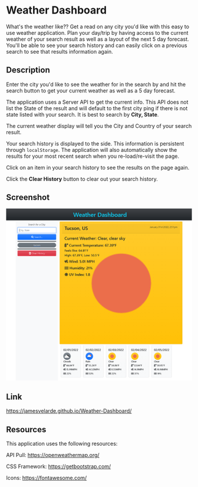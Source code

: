 # Weather Dashboard
What's the weather like?? Get a read on any city you'd like with this easy to use weather application. Plan your day/trip by having access to the current weather of your search result as well as a layout of the next 5 day forecast. You'll be able to see your search history and can easily click on a previous search to see that results information again.

## Description
Enter the city you'd like to see the weather for in the search by and hit the search button to get your current weather as well as a 5 day forecast.


The application uses a Server API to get the current info. This API does not list the State of the result and will default to the first city ping if there is not state listed with your search. It is best to search by **City, State**. 


The current weather display will tell you the City and Country of your search result. 


Your search history is displayed to the side. This information is persistent through `localStorage`. The application will also automatically show the results for your most recent search when you re-load/re-visit the page.


Click on an item in your search history to see the results on the page again.


Click the **Clear History** button to clear out your search history. 


## Screenshot
![Landing Page Screenshot](./assets/images/Screenshot.PNG)


## Link
https://jamesvelarde.github.io/Weather-Dashboard/


## Resources
This application uses the following resources:


API Pull: https://openweathermap.org/


CSS Framework: https://getbootstrap.com/


Icons: https://fontawesome.com/
